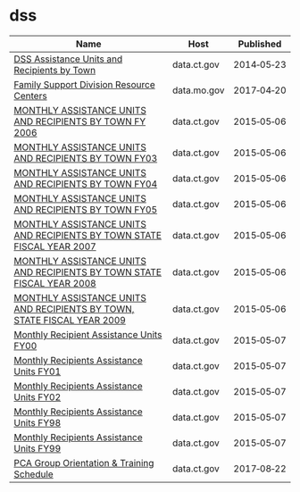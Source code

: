 # dss

Name | Host | Published
---- | ---- | ---------
[DSS Assistance Units and Recipients by Town](../datasets/3tvg-dry3.md) | data.ct.gov | 2014&#x2011;05&#x2011;23
[Family Support Division Resource Centers](../datasets/dsx5-5mwh.md) | data.mo.gov | 2017&#x2011;04&#x2011;20
[MONTHLY ASSISTANCE UNITS AND RECIPIENTS BY TOWN FY 2006](../datasets/73sy-vvz7.md) | data.ct.gov | 2015&#x2011;05&#x2011;06
[MONTHLY ASSISTANCE UNITS AND RECIPIENTS BY TOWN FY03](../datasets/d2gy-qyu3.md) | data.ct.gov | 2015&#x2011;05&#x2011;06
[MONTHLY ASSISTANCE UNITS AND RECIPIENTS BY TOWN FY04](../datasets/g9s8-wdcq.md) | data.ct.gov | 2015&#x2011;05&#x2011;06
[MONTHLY ASSISTANCE UNITS AND RECIPIENTS BY TOWN FY05](../datasets/ffti-3zst.md) | data.ct.gov | 2015&#x2011;05&#x2011;06
[MONTHLY ASSISTANCE UNITS AND RECIPIENTS BY TOWN STATE FISCAL YEAR 2007](../datasets/yf8e-3hwz.md) | data.ct.gov | 2015&#x2011;05&#x2011;06
[MONTHLY ASSISTANCE UNITS AND RECIPIENTS BY TOWN STATE FISCAL YEAR 2008](../datasets/c9fg-6zhq.md) | data.ct.gov | 2015&#x2011;05&#x2011;06
[MONTHLY ASSISTANCE UNITS AND RECIPIENTS BY TOWN, STATE FISCAL YEAR 2009](../datasets/9r6j-9p8n.md) | data.ct.gov | 2015&#x2011;05&#x2011;06
[Monthly Recipient Assistance Units FY00](../datasets/bkzu-kfvt.md) | data.ct.gov | 2015&#x2011;05&#x2011;07
[Monthly Recipients Assistance Units FY01](../datasets/6eai-w4xp.md) | data.ct.gov | 2015&#x2011;05&#x2011;07
[Monthly Recipients Assistance Units FY02](../datasets/8kmg-4n6q.md) | data.ct.gov | 2015&#x2011;05&#x2011;07
[Monthly Recipients Assistance Units FY98](../datasets/37dh-r83m.md) | data.ct.gov | 2015&#x2011;05&#x2011;07
[Monthly Recipients Assistance Units FY99](../datasets/tewy-5stv.md) | data.ct.gov | 2015&#x2011;05&#x2011;07
[PCA Group Orientation & Training Schedule](../datasets/c28j-48tg.md) | data.ct.gov | 2017&#x2011;08&#x2011;22

